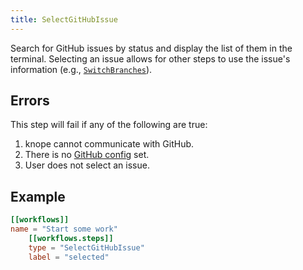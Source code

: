 ```yaml
---
title: SelectGitHubIssue
---
```


Search for GitHub issues by status and display the list of them in the terminal. Selecting an issue allows for other steps to use the issue's information (e.g., [`SwitchBranches`]).

## Errors

This step will fail if any of the following are true:

1. knope cannot communicate with GitHub.
2. There is no [GitHub config] set.
3. User does not select an issue.

## Example

```toml
[[workflows]]
name = "Start some work"
    [[workflows.steps]]
    type = "SelectGitHubIssue"
    label = "selected"
```

[github config]: ../github.md
[`switchbranches`]: ./switch-branches
